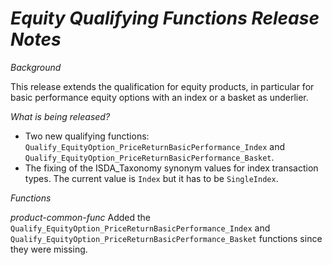 # *Equity Qualifying Functions Release Notes*

_Background_

This release extends the qualification for equity products, in particular for basic performance equity options with an index or a basket as underlier.

_What is being released?_

* Two new qualifying functions: `Qualify_EquityOption_PriceReturnBasicPerformance_Index` and `Qualify_EquityOption_PriceReturnBasicPerformance_Basket`.
* The fixing of the ISDA_Taxonomy synonym values for index transaction types. The current value is `Index` but it has to be `SingleIndex`.

_Functions_

*product-common-func*
Added the `Qualify_EquityOption_PriceReturnBasicPerformance_Index` and `Qualify_EquityOption_PriceReturnBasicPerformance_Basket` functions since they were missing.